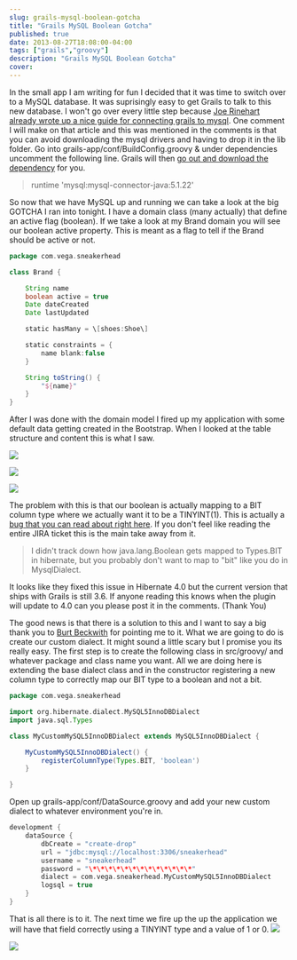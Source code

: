 ```yaml
---
slug: grails-mysql-boolean-gotcha
title: "Grails MySQL Boolean Gotcha"
published: true
date: 2013-08-27T18:08:00-04:00
tags: ["grails","groovy"]
description: "Grails MySQL Boolean Gotcha"
cover:
---
```


In the small app I am writing for fun I decided that it was time to switch over to a MySQL database. It was suprisingly easy to get Grails to talk to this new database. I won't go over every little step because [Joe Rinehart already wrote up a nice guide for connecting grails to mysql](http://compiledammit.com/2012/08/12/connecting-grails-to-mysql-and-others/). One comment I will make on that article and this was mentioned in the comments is that you can avoid downloading the mysql drivers and having to drop it in the lib folder. Go into grails-app/conf/BuildConfig.groovy & under dependencies uncomment the following line. Grails will then [go out and download the dependency](http://search.maven.org/#browse) for you.

> runtime 'mysql:mysql-connector-java:5.1.22'

So now that we have MySQL up and running we can take a look at the big GOTCHA I ran into tonight. I have a domain class (many actually) that define an active flag (boolean). If we take a look at my Brand domain you will see our boolean active property. This is meant as a flag to tell if the Brand should be active or not.

```groovy
package com.vega.sneakerhead

class Brand {

    String name
    boolean active = true
    Date dateCreated
    Date lastUpdated

    static hasMany = \[shoes:Shoe\]

    static constraints = {
    	name blank:false
    }

    String toString() {
    	"${name}"
    }
}
```

After I was done with the domain model I fired up my application with some default data getting created in the Bootstrap. When I looked at the table structure and content this is what I saw.

![](./active_design.png)

![](./active_content.png)

![](./active_mysqlbrowser.png)

The problem with this is that our boolean is actually mapping to a BIT column type where we actually want it to be a TINYINT(1). This is actually a [bug that you can read about right here](https://hibernate.atlassian.net/browse/HHH-468). If you don't feel like reading the entire JIRA ticket this is the main take away from it.

> I didn't track down how java.lang.Boolean gets mapped to Types.BIT in hibernate, but you probably don't want to map to "bit" like you do in MysqlDialect.

It looks like they fixed this issue in Hibernate 4.0 but the current version that ships with Grails is still 3.6. If anyone reading this knows when the plugin will update to 4.0 can you please post it in the comments. (Thank You)

The good news is that there is a solution to this and I want to say a big thank you to [Burt Beckwith](https://twitter.com/burtbeckwith) for pointing me to it. What we are going to do is create our custom dialect. It might sound a little scary but I promise you its really easy. The first step is to create the following class in src/groovy/ and whatever package and class name you want. All we are doing here is extending the base dialect class and in the constructor registering a new column type to correctly map our BIT type to a boolean and not a bit.

```groovy
package com.vega.sneakerhead

import org.hibernate.dialect.MySQL5InnoDBDialect
import java.sql.Types

class MyCustomMySQL5InnoDBDialect extends MySQL5InnoDBDialect {

	MyCustomMySQL5InnoDBDialect() {
		registerColumnType(Types.BIT, 'boolean')
	}

}
```

Open up grails-app/conf/DataSource.groovy and add your new custom dialect to whatever environment you're in.

```groovy
development {
    dataSource {
        dbCreate = "create-drop"
        url = "jdbc:mysql://localhost:3306/sneakerhead"
        username = "sneakerhead"
        password = "\*\*\*\*\*\*\*\*\*\*\*\*\*"
        dialect = com.vega.sneakerhead.MyCustomMySQL5InnoDBDialect
        logsql = true
    }
}
```

That is all there is to it. The next time we fire up the up the application we will have that field correctly using a TINYINT type and a value of 1 or 0. ![](./tinyint_design.png)

![](./tinyint_content.png)
